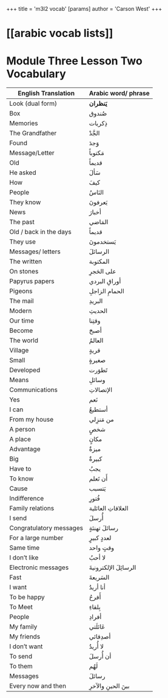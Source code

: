 +++
 title = 'm3l2 vocab'
[params]
	author = 'Carson West'
+++
# [[arabic vocab lists]]
# Module Three Lesson Two Vocabulary

| **English Translation** | **Arabic word/ phrase** |
| ----------------------- | ----------------------- |
| Look (dual form)        | **يَنظران**             |
| Box                     | صُندوق                  |
| Memories                | ذِكريات                 |
| The Grandfather         | الجَّدْ                 |
| Found                   | وَجدَ                   |
| Message/Letter          | مَكتوباً                |
| Old                     | قديماً                  |
| He asked                | سَألَ                   |
| How                     | كيفَ                    |
| People                  | النَاسُ                 |
| They know               | يَعرفونَ                |
| News                    | أخبارَ                  |
| The past                | المَاضي                 |
| Old / back in the days  | قديماً                  |
| They use                | يَستخدمونَ              |
| Messages/ letters       | الرسائلَ                |
| The written             | المكتوبة                |
| On stones               | على الحَجرِ             |
| Papyrus papers          | أوراقِ البردي           |
| Pigeons                 | الحمامِ الزاجلِ         |
| The mail                | البريدِ                 |
| Modern                  | الحديثِ                 |
| Our time                | وقتِنا                  |
| Become                  | أصبحَ                   |
| The world               | العالمُ                 |
| Village                 | قريةٍ                   |
| Small                   | صغيرةٍ                  |
| Developed               | تَطوَرت                 |
| Means                   | وسائلِ                  |
| Communications          | الإتصالاتِ              |
| Yes                     | نَعم                    |
| I can                   | أستطيعُ                 |
| From my house           | من مَنزِلي              |
| A person                | شخصٍ                    |
| A place                 | مكانٍ                   |
| Advantage               | ميزةٌ                   |
| Big                     | كبيرةٌ                  |
| Have to                 | يجبُ                    |
| To know                 | أَن تَعلم               |
| Cause                   | يَتسبب                  |
| Indifference            | فُتورِ                  |
| Family relations        | العلاقاتِ العائلية      |
| I send                  | أُرسلَ                  |
| Congratulatory messages | رسائلَ تهنئةٍ           |
| For a large number      | لعددٍ كبيرٍ             |
| Same time               | وقتٍ واحد               |
| I don’t like            | لا أحبُ                 |
| Electronic messages     | الرسائِلَ الإلكترونيةَ  |
| Fast                    | السَريعةَ               |
| I want                  | أنا أريدُ               |
| To be happy             | أَفرحُ                  |
| To Meet                 | بِلقاءِ                 |
| People                  | أفرادِ                  |
| My family               | عَائلَتي                |
| My friends              | أصدِقائي                |
| I don’t want            | لا أُريدُ               |
| To send                 | أن أُرسلَ               |
| To them                 | لَهُم                   |
| Messages                | رسائلَ                  |
| Every now and then      | بينَ الحينِ والآخرِ     |
